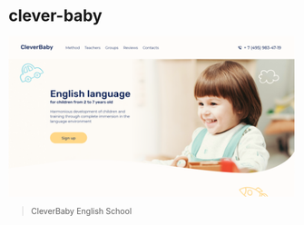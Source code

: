 # clever-baby
!["School of English"](https://github.com/deysan/web-projects/raw/main/screens/2-clever-baby.png)
> CleverBaby English School
